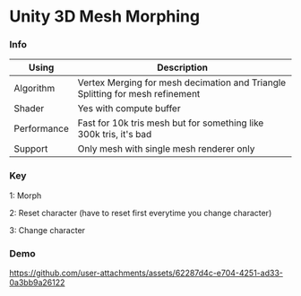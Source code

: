 # Unity 3D Mesh Morphing 

### Info

| Using  | Description |
| ------ | ----------- |
| Algorithm   | Vertex Merging for mesh decimation and Triangle Splitting for mesh refinement |
| Shader | Yes with compute buffer |
| Performance    | Fast for 10k tris mesh but for something like 300k tris, it's bad |
| Support | Only mesh with single mesh renderer only|

### Key

1: Morph

2: Reset character (have to reset first everytime you change character)

3: Change character

### Demo


https://github.com/user-attachments/assets/62287d4c-e704-4251-ad33-0a3bb9a26122


